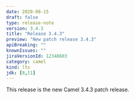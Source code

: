 ```yaml
---
date: 2020-08-15
draft: false
type: release-note
version: 3.4.3
title: "Release 3.4.3"
preview: "New patch release 3.4.3"
apiBreaking: ""
knownIssues: ""
jiraVersionId: 12348603
category: camel
kind: lts
jdk: [8,11]
---
```


This release is the new Camel 3.4.3 patch release.
